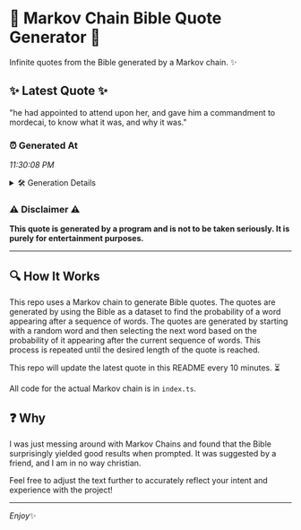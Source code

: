 # 📖 Markov Chain Bible Quote Generator 📖

Infinite quotes from the Bible generated by a Markov chain. ✨

## ✨ Latest Quote ✨
"he had appointed to attend upon her, and gave him a commandment to mordecai, to know what it was, and why it was."

### ⏰ Generated At
*11:30:08 PM*

<details>
    <summary>🛠️ Generation Details</summary>
    <p>
        <strong>🌱 Seed:</strong> he<br>
        <strong>🔄 Iterations:</strong> 22<br>
        <strong>📜 Context History:</strong><br>[ he ]: had<br>[ he, had ]: appointed<br>[ he, had, appointed ]: to<br>[ he, had, appointed, to ]: attend<br>[ he, had, appointed, to, attend ]: upon<br>[ he, had, appointed, to, attend, upon ]: her,<br>[ had, appointed, to, attend, upon, her, ]: and<br>[ appointed, to, attend, upon, her,, and ]: gave<br>[ to, attend, upon, her,, and, gave ]: him<br>[ attend, upon, her,, and, gave, him ]: a<br>[ upon, her,, and, gave, him, a ]: commandment<br>[ her,, and, gave, him, a, commandment ]: to<br>[ and, gave, him, a, commandment, to ]: mordecai,<br>[ gave, him, a, commandment, to, mordecai, ]: to<br>[ him, a, commandment, to, mordecai,, to ]: know<br>[ a, commandment, to, mordecai,, to, know ]: what<br>[ commandment, to, mordecai,, to, know, what ]: it<br>[ to, mordecai,, to, know, what, it ]: was,<br>[ mordecai,, to, know, what, it, was, ]: and<br>[ to, know, what, it, was,, and ]: why<br>[ know, what, it, was,, and, why ]: it<br>[ what, it, was,, and, why, it ]: was.<br>
    </p>
</details>

### ⚠️ Disclaimer ⚠️
**This quote is generated by a program and is not to be taken seriously. It is purely for entertainment purposes.**

---

## 🔍 How It Works

This repo uses a Markov chain to generate Bible quotes. The quotes are generated by using the Bible as a dataset to find the probability of a word appearing after a sequence of words. The quotes are generated by starting with a random word and then selecting the next word based on the probability of it appearing after the current sequence of words. This process is repeated until the desired length of the quote is reached.

This repo will update the latest quote in this README every 10 minutes. ⏳

All code for the actual Markov chain is in `index.ts`.

## ❓ Why

I was just messing around with Markov Chains and found that the Bible surprisingly yielded good results when prompted. 
It was suggested by a friend, and I am in no way christian.

Feel free to adjust the text further to accurately reflect your intent and experience with the project!

---

*Enjoy*✨
